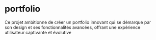 # portfolio
Ce projet ambitionne de créer un portfolio innovant qui se démarque par son design et ses fonctionnalités avancées, offrant une expérience utilisateur captivante et évolutive
